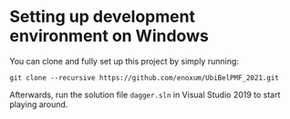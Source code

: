 # Setting up development environment on Windows

You can clone and fully set up this project by simply running:

```git
git clone --recursive https://github.com/enoxum/UbiBelPMF_2021.git
```

Afterwards, run the solution file `dagger.sln` in Visual Studio 2019 to start playing around. 
